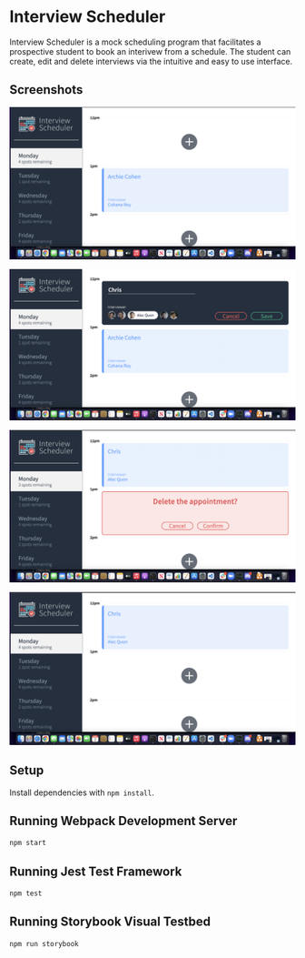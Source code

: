 # Interview Scheduler

Interview Scheduler is a mock scheduling program that facilitates a prospective student to book an interivew from a schedule. The student can create, edit and delete interviews via the intuitive and easy to use interface. 

## Screenshots

!["Default view for Monday with one appointment"](https://github.com/ChristopherRose13/scheduler/blob/master/docs/Monday%20Schedule.png)

!["Create appointment form"](https://github.com/ChristopherRose13/scheduler/blob/master/docs/Create%20appointment%20form.png)

!["Delete appointment form"](https://github.com/ChristopherRose13/scheduler/blob/master/docs/Delete%20appointment%20form.png)

!["New appointment form"](https://github.com/ChristopherRose13/scheduler/blob/master/docs/New%20appointment.png)



## Setup

Install dependencies with `npm install`.

## Running Webpack Development Server

```sh
npm start
```

## Running Jest Test Framework

```sh
npm test
```

## Running Storybook Visual Testbed

```sh
npm run storybook
```
